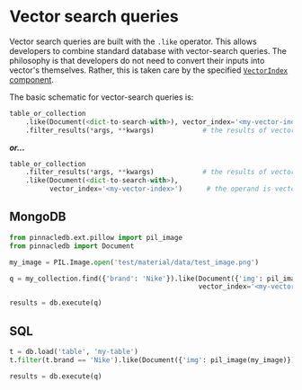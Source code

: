 # Vector search queries

Vector search queries are built with the `.like` operator.
This allows developers to combine standard database with vector-search queries.
The philosophy is that developers do not need to convert their inputs 
into vector's themselves. Rather, this is taken care by the specified 
[`VectorIndex` component](../apply_api/vector_index).

The basic schematic for vector-search queries is:

```python
table_or_collection
    .like(Document(<dict-to-search-with>), vector_index='<my-vector-index>')      # the operand is vectorized using registered models
    .filter_results(*args, **kwargs)            # the results of vector-search are filtered
```

***or...***

```python
table_or_collection
    .filter_results(*args, **kwargs)            # the results of vector-search are filtered
    .like(Document(<dict-to-search-with>),
          vector_index='<my-vector-index>')      # the operand is vectorized using registered models
```

## MongoDB

```python
from pinnacledb.ext.pillow import pil_image
from pinnacledb import Document

my_image = PIL.Image.open('test/material/data/test_image.png')

q = my_collection.find({'brand': 'Nike'}).like(Document({'img': pil_image(my_image)}), 
                                               vector_index='<my-vector-index>')

results = db.execute(q)
```

## SQL

```python
t = db.load('table', 'my-table')
t.filter(t.brand == 'Nike').like(Document({'img': pil_image(my_image)}))

results = db.execute(q)
```

